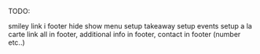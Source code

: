 TODO:

smiley link i footer
hide show menu
setup takeaway
setup events
setup a la carte
link all in footer, additional info in footer, contact in footer (number etc..)

